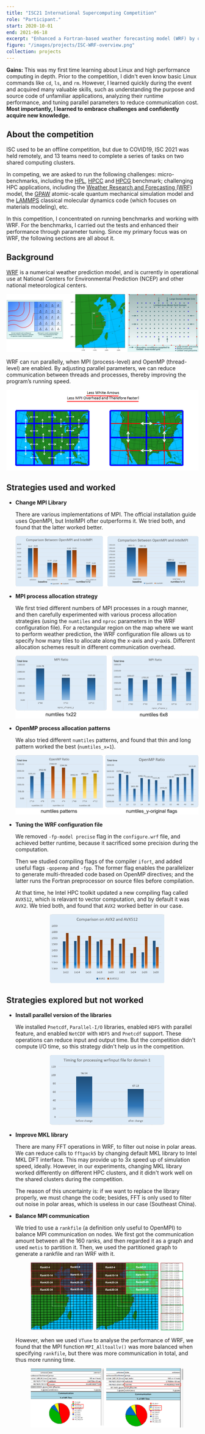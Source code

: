```yaml
---
title: "ISC21 International Supercomputing Competition"
role: "Participant."
start: 2020-10-01
end: 2021-06-18
excerpt: "Enhanced a Fortran-based weather forecasting model (WRF) by optimizing compilation flags and parallelization strategies. Ranked <b>1st</b> on the WRF application and <b>6th</b> overall among 13 finalist teams in the competition."
figure: "/images/projects/ISC-WRF-overview.png"
collection: projects
---
```


**Gains:** This was my first time learning about Linux and high performance computing in depth. Prior to the competition, I didn't even know basic Linux commands like `cd`, `ls`, and `rm`. However, I learned quickly during the event and acquired many valuable skills, such as understanding the purpose and source code of unfamiliar applications, analyzing their runtime performance, and tuning parallel parameters to reduce communication cost. **Most importantly, I learned to embrace challenges and confidently acquire new knowledge.**

About the competition
------

ISC used to be an offline competition, but due to COVID19, ISC 2021 was held remotely, and 13 teams need to complete a series of tasks on two shared computing clusters. 

In competing, we are asked to run the following challenges: micro-benchmarks, including the [HPL](https://www.netlib.org/benchmark/hpl/), [HPCC](https://github.com/icl-utk-edu/hpcc) and [HPCG](https://github.com/hpcg-benchmark/hpcg) benchmark; challenging HPC applications, including the [Weather Research and Forecasting (WRF)](https://www.mmm.ucar.edu/models/wrf) model, the [GPAW](https://gpaw.readthedocs.io/) atomic-scale quantum mechanical simulation model and the [LAMMPS](https://www.lammps.org/) classical molecular dynamics code (which focuses on materials modeling), etc.

In this competition, I concentrated on running benchmarks and working with WRF. For the benchmarks, I carried out the tests and enhanced their performance through parameter tuning. Since my primary focus was on WRF, the following sections are all about it.

Background
------

[WRF](https://www.mmm.ucar.edu/models/wrf) is a numerical weather prediction model, and is currently in operational use at National Centers for Environmental Prediction (NCEP) and other national meteorological centers.

![](/images/projects/ISC-WRF-background.png)

WRF can run parallelly, when MPI (process-level) and OpenMP (thread-level) are enabled. By adjusting parallel parameters, we can reduce communication between threads and processes, thereby improving the program’s running speed.

![](/images/projects/ISC-WRF-parallel-illustrate.png)

Strategies used and worked
------

* **Change MPI Library**

  There are various implementations of MPI. The official installation guide uses OpenMPI, but IntelMPI ofter outperforms it. We tried both, and found that the latter worked better.

  ![](/images/projects/ISC-WRF-MPI.png)

* **MPI process allocation strategy**

  We first tried different numbers of MPI processes in a rough manner, and then carefully experimented with various process allocation strategies (using the `numtiles` and `nproc` parameters in the WRF configuration file). For a rectangular region on the map where we want to perform weather prediction, the WRF configuration file allows us to specify how many tiles to allocate along the x-axis and y-axis. Different allocation schemes result in different communication overhead.

  ![](/images/projects/ISC-WRF-nproc-ratio.png)

* **OpenMP process allocation patterns**

    We also tried different `numtiles` patterns, and found that thin and long pattern worked the best (`numtiles_x=1`).

    ![](/images/projects/ISC-WRF-nproc-ratio-OpenMP.png)

* **Tuning the WRF configuration file**

  We removed `-fp-model precise` flag in the `configure.wrf` file, and achieved better runtime, because it sacrificed some precision during the computation.

  Then we studied compiling flags of the compiler `ifort`, and added useful flags `-qopenmp` and `-fpp`. The former flag enables the parallelizer to generate multi-threaded code based on OpenMP directives; and the latter runs the Fortran preprocessor on source files before compilation.

  At that time, he Intel HPC toolkit updated a new compiling flag called `AVX512`, which is relavant to vector computation, and by default it was `AVX2`. We tried both, and found that `AVX2` worked better in our case.

  <p align="center">
    <img src='/images/projects/ISC-WRF-AVX512.png' width='300' />
  </p>

Strategies explored but not worked
------

* **Install parallel version of the libraries**

  We installed `Pnetcdf`, `Parallel-I/O` libraries, enabled `HDF5` with parallel feature, and enabled `NetCDF` with `HDF5` and `Pnetcdf` support. These operations can reduce input and output time. But the competition didn't compute I/O time, so this strategy didn't help us in the competition.

  <p align="center">
    <img src='/images/projects/ISC-WRF-parallel-IO.png' width='300' />
  </p>

* **Improve MKL library**

  There are many FFT operations in WRF, to filter out noise in polar areas. We can reduce calls to `fftpack5` by changing default MKL library to Intel MKL DFT interface. This may provide up to 3x speed up of simulation speed, ideally.
  However, in our experiments, changing MKL library worked differently on different HPC clusters, and it didn't work well on the shared clusters during the competition.

  The reason of this uncertainty is: if we want to replace the library properly, we must change the code; besides, FFT is only used to filter out noise in polar areas, which is useless in our case (Southeast China).
 
* **Balance MPI communication**

  We tried to use a `rankfile` (a definition only useful to OpenMPI) to balance MPI communication on nodes.
  We first got the communication amount between all the 160 ranks, and then regarded it as a graph and used `metis` to partition it. Then, we used the partitioned graph to generate a rankfile and ran WRF with it.

  <p align="center">
    <img src='/images/projects/ISC-WRF-balance-rankfile.png' width='400' />
  </p>

  However, when we used `VTune` to analyse the performance of WRF, we found that the MPI function `MPI_Alltoallv()` was more balanced when specifying `rankfile`, but there was more communication in total, and thus more running time.

  <p align="center">
    <img src='/images/projects/ISC-WRF-balance-profile.png' width='400' />
  </p>